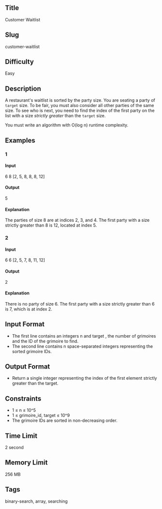 ## Title

Customer Waitlist

## Slug

customer-waitlist

## Difficulty

Easy

## Description

A restaurant's waitlist is sorted by the party size. You are seating a party of `target` size. To be fair, you must also consider all other parties of the same size. To see who is next, you need to find the index of the first party on the list with a size *strictly greater* than the `target` size.

You must write an algorithm with O(log n) runtime complexity.

## Examples

### 1

#### Input

6 8
[2, 5, 8, 8, 8, 12]


#### Output

5

#### Explanation

The parties of size 8 are at indices 2, 3, and 4. The first party with a size strictly greater than 8 is 12, located at index 5.

### 2

#### Input

6 6
[2, 5, 7, 8, 11, 12]

#### Output

2

#### Explanation

There is no party of size 6. The first party with a size strictly greater than 6 is 7, which is at index 2.

## Input Format

- The first line contains an integers n and target , the number of grimoires and the ID of the grimoire to find. 
- The second line contains n space-separated integers representing the sorted grimoire IDs.


## Output Format

- Return a single integer representing the index of the first element strictly greater than the target.

## Constraints

- 1 ≤ n ≤ 10^5
- 1 ≤ grimoire_id, target ≤ 10^9
- The grimoire IDs are sorted in non-decreasing order.

## Time Limit

2 second

## Memory Limit

256 MB

## Tags

binary-search, array, searching